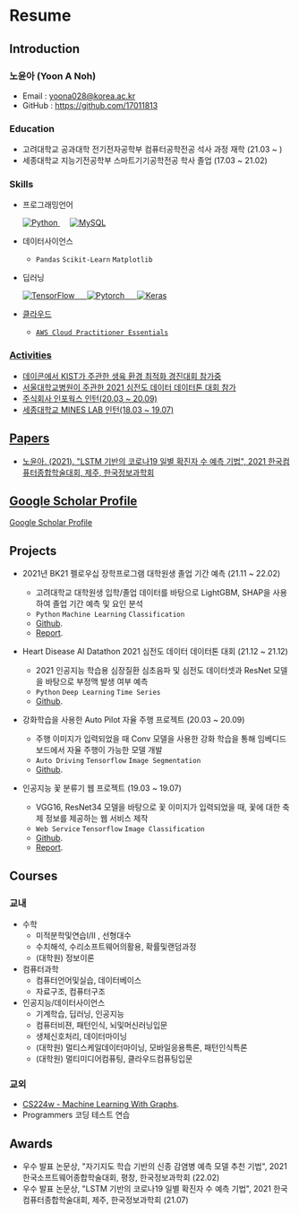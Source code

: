# Resume

## Introduction
### **노윤아 (Yoon A Noh)**
- Email : yoona028@korea.ac.kr
- GitHub : https://github.com/17011813

### Education

- 고려대학교 공과대학 전기전자공학부 컴퓨터공학전공 석사 과정 재학 (21.03 ~ )
- 세종대학교 지능기전공학부 스마트기기공학전공 학사 졸업 (17.03 ~ 21.02)

### Skills
- 프로그래밍언어

  <a href="https://python.org/">
    <img alt="Python" src="https://img.shields.io/badge/Python-FFD43B?style=for-the-badge&logo=python&logoColor=darkgreen"/>
  </a> &emsp;
    <a href="https://www.mysql.com/"><img alt="MySQL" src="https://img.shields.io/badge/MySQL-00000F?style=for-the-badge&logo=mysql&logoColor=white"></a> 
- 데이터사이언스
  - `Pandas` `Scikit-Learn` `Matplotlib`
- 딥러닝

  <a href="https://www.tensorflow.org/" target="_blank"> 
   <img alt="TensorFlow" src="https://img.shields.io/badge/TensorFlow-FF6F00?style=for-the-badge&logo=TensorFlow&logoColor=white">
  &emsp;
  <a href="https://pytorch.org/" target="_blank"> 
    <img alt="Pytorch" src="https://img.shields.io/badge/PyTorch-EE4C2C?style=for-the-badge&logo=PyTorch&logoColor=white"/>
  &emsp;
  <a href="https://keras.io/" target="_blank"> 
    <img alt="Keras" src="https://img.shields.io/badge/Keras-D00000?style=for-the-badge&logo=Keras&logoColor=white"/>

- 클라우드
  - `AWS Cloud Practitioner Essentials`
  
### Activities
- 데이콘에서 KIST가 주관한 생육 환경 최적화 경진대회 참가중
- 서울대학교병원이 주관한 2021 심전도 데이터 데이터톤 대회 참가
- 주식회사 인포웍스 인턴(20.03 ~ 20.09)
- 세종대학교 MINES LAB 인턴(18.03 ~ 19.07)

## Papers

<!-- ### Domestic -->
- 노윤아. (2021). "LSTM 기반의 코로나19 일별 확진자 수 예측 기법", 2021 한국컴퓨터종합학술대회, 제주, 한국정보과학회

## Google Scholar Profile
[Google Scholar Profile](https://scholar.google.com/citations?user=ZsuRJIkAAAAJ&hl=ko)

## Projects
- 2021년 BK21 펠로우십 장학프로그램 대학원생 졸업 기간 예측 (21.11 ~ 22.02)
    - 고려대학교 대학원생 입학/졸업 데이터를 바탕으로 LightGBM, SHAP을 사용하여 졸업 기간 예측 및 요인 분석
    - `Python` `Machine Learning` `Classification`
    - [Github](https://github.com/17011813/forecasting-graduation).
    - [Report](https://github.com/17011813/forecasting-graduation/blob/main/%EC%B5%9C%EC%A2%85%20%EB%B3%B4%EA%B3%A0%EC%84%9C.hwp).
  
- Heart Disease AI Datathon 2021 심전도 데이터 데이터톤 대회 (21.12 ~ 21.12)
    - 2021 인공지능 학습용 심장질환 심초음파 및 심전도 데이터셋과 ResNet 모델을 바탕으로 부정맥 발생 여부 예측
    - `Python` `Deep Learning` `Time Series`
    - [Github](https://github.com/17011813/ECG-classification-HDAI-2021).

- 강화학습을 사용한 Auto Pilot 자율 주행 프로젝트 (20.03 ~ 20.09)
    - 주행 이미지가 입력되었을 때 Conv 모델을 사용한 강화 학습을 통해 임베디드 보드에서 자율 주행이 가능한 모델 개발
    - `Auto Driving` `Tensorflow` `Image Segmentation`
    - [Github](https://github.com/17011813/Autopilot-TensorFlow).
    
- 인공지능 꽃 분류기 웹 프로젝트 (19.03 ~ 19.07)
    - VGG16, ResNet34 모델을 바탕으로 꽃 이미지가 입력되었을 때, 꽃에 대한 축제 정보를 제공하는 웹 서비스 제작
    - `Web Service` `Tensorflow` `Image Classification`
    - [Github](https://github.com/17011813/FlowerClassification).
    - [Report](https://github.com/17011813/FlowerClassification/blob/master/%EA%BD%83%EB%B6%84%EB%A5%98%EB%85%BC%EB%AC%B8%EC%B5%9C%EC%A2%85.pdf).

## Courses
### 교내
- 수학
  - 미적분학및연습I/II , 선형대수
  - 수치해석, 수리소프트웨어의활용, 확률및랜덤과정
  - (대학원) 정보이론
- 컴퓨터과학
  - 컴퓨터언어및실습, 데이터베이스
  - 자료구조, 컴퓨터구조
- 인공지능/데이터사이언스
  - 기계학습, 딥러닝, 인공지능
  - 컴퓨터비젼, 패턴인식, 뇌및머신러닝입문
  - 생체신호처리, 데이터마이닝
  - (대학원) 멀티스케일데이터마이닝, 모바일응용특론, 패턴인식특론
  - (대학원) 멀티미디어컴퓨팅, 클라우드컴퓨팅입문


### 교외
  - [CS224w - Machine Learning With Graphs](http://web.stanford.edu/class/cs224w).
  - Programmers 코딩 테스트 연습
  
## Awards
- 우수 발표 논문상, "자기지도 학습 기반의 신종 감염병 예측 모델 추천 기법", 2021 한국소프트웨어종합학술대회, 평창, 한국정보과학회 (22.02)
- 우수 발표 논문상, "LSTM 기반의 코로나19 일별 확진자 수 예측 기법", 2021 한국컴퓨터종합학술대회, 제주, 한국정보과학회 (21.07)
